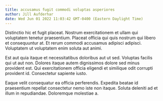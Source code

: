 ```yaml
---
title: accusamus fugit commodi voluptas asperiores
author: Jill Aufderhar
date: Wed Jun 01 2022 11:03:42 GMT-0400 (Eastern Daylight Time)
---
```

Distinctio hic et fugit placeat. Nostrum exercitationem et ullam qui voluptatem tenetur praesentium. Placeat officia qui quis nostrum qui libero et consequuntur at. Et rerum commodi accusamus adipisci adipisci. Voluptatem ut voluptatem enim soluta aut animi.

 Est aut quia itaque et necessitatibus doloribus aut ut sed. Voluptas facilis qui ut aut non. Dolores itaque autem dignissimos dolore sed minus provident est. Qui exercitationem officia eligendi et similique odit corrupti provident id. Consectetur sapiente iusto.

 Eaque velit consequatur ea officia perferendis. Expedita beatae id praesentium repellat consectetur nemo iste non itaque. Soluta deleniti ad et illum in repudiandae. Doloremque molestiae a.
